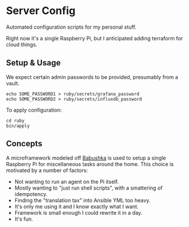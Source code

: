 # Server Config

Automated configuration scripts for my personal stuff.

Right now it's a single Raspberry Pi, but I anticipated adding terraform for cloud things.

## Setup & Usage

We expect certain admin passwords to be provided, presumably from a vault.

    echo SOME_PASSWORD1 > ruby/secrets/grafana_password
    echo SOME_PASSWORD2 > ruby/secrets/influxdb_password

To apply configuration:

    cd ruby
    bin/apply

## Concepts

A microframework modeled off [Babushka](https://github.com/benhoskings/babushka) is used to setup a single Raspberry Pi for miscellaneous tasks around the home. This choice is motivated by a number of factors:

* Not wanting to run an agent on the Pi itself.
* Mostly wanting to "just run shell scripts", with a smattering of idempotency.
* Finding the "translation tax" into Ansible YML too heavy.
* It's only me using it and I know exactly what I want.
* Framework is small enough I could rewrite it in a day.
* It's fun.
